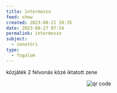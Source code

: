 ```yaml
---
title: intermezzo
feed: show
created: 2023-08-21 20:35
date: 2023-08-27 07:54
permalink: intermezzo
subject:
  - zenetöri
type:
  - fogalom
---
```


közjáték
2 felvonás közé iktatott zene



<p style="text-align: center;"><img src="https://chart.googleapis.com/chart?cht=qr&chl=https://notes.andrasdenes.com/intermezzo&chs=180x180&choe=UTF-8&chld=L|2" alt="qr code"></p>

